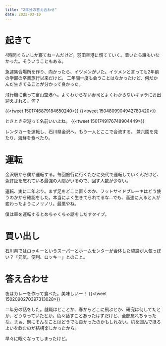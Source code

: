 ```yaml
---
title: "2年分の答え合わせ"
date: 2022-03-10
---
```


# 起きて
4時間ぐらいしか寝てねーんだけど。羽田空港に慌てていく。着いたら誰もいなかった。そういうこともある。

急遽集合場所を作り、向かったら、イツメンがいた。イツメンと言っても2年前の学部の卒業旅行以来だけど。
二年間一度も会うことはなかったけど、何だかんだ生きてることが分かって良かった。

飛行機に乗って富山空港へ。よくわからない寿司とよくわからないキャラにお出迎えされる。何？

{{<tweet 1501746879184650240>}}
{{<tweet 1504809904942780420>}}

ときとき空港って名前いいよね。
{{<tweet 1501749176748904449>}}

レンタカーを運転し、石川県金沢へ。もう一人とここで合流する。
兼六園を見たり、海鮮を食べたり。

# 運転
金沢駅から僕が運転する。毎回旅行に行くたびに交代で運転していくんだけど、免許証を忘れている最強の人間がいるので、回す人数が少ない。

運転、実に二年ぶり。まず足をどこに置くのか、フットサイドブレーキはどう使うのかから確認をした。本当によく生きてられてるな...でも、高速に入ると人が変わったようにノリノリ。最悪やね。

僕は車を運転するとめちゃくちゃ話をしだすタイプ。

# 買い出し
石川県ではロッキーというスーパーとホームセンターが合体した施設が人気っぽい？「元気、便利、ロッキー」とのこと。


# 答え合わせ
夜はカレーを作って食べた。美味しいー！
{{<tweet 1502090270397313028>}}

二年分の話をした。就職はどことか、春からどこに飛ぶとか、研究は何してたとか、どうなっていたとか。色々話すことあったはずだけど、全部忘れちゃったな。まぁ、別にそんなことはどうでも良かったのかもしれない。机を囲んでほろよいを飲むのが結構楽しかったから。

早々に眠くなってしまったけど。